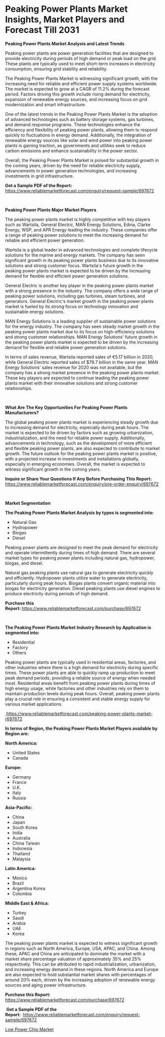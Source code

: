 <p><h1>Peaking Power Plants Market Insights, Market Players and Forecast Till 2031</h1></p><p><strong>Peaking Power Plants Market Analysis and Latest Trends</strong></p>
<p><p>Peaking power plants are power generation facilities that are designed to provide electricity during periods of high demand or peak load on the grid. These plants are typically used to meet short-term increases in electricity consumption, ensuring grid stability and reliability.</p><p>The Peaking Power Plants Market is witnessing significant growth, with the increasing need for reliable and efficient power supply systems worldwide. The market is expected to grow at a CAGR of 11.2% during the forecast period. Factors driving this growth include rising demand for electricity, expansion of renewable energy sources, and increasing focus on grid modernization and smart infrastructure.</p><p>One of the latest trends in the Peaking Power Plants Market is the adoption of advanced technologies such as battery storage systems, gas turbines, and demand response programs. These technologies enhance the efficiency and flexibility of peaking power plants, allowing them to respond quickly to fluctuations in energy demand. Additionally, the integration of renewable energy sources like solar and wind power into peaking power plants is gaining traction, as governments and utilities seek to reduce carbon emissions and enhance sustainability in the power sector.</p><p>Overall, the Peaking Power Plants Market is poised for substantial growth in the coming years, driven by the need for reliable electricity supply, advancements in power generation technologies, and increasing investments in grid infrastructure.</p></p>
<p><strong>Get a Sample PDF of the Report:&nbsp;</strong> <a href="https://www.reliablemarketforecast.com/enquiry/request-sample/697672">https://www.reliablemarketforecast.com/enquiry/request-sample/697672</a></p>
<p>&nbsp;</p>
<p><strong>Peaking Power Plants Major Market Players</strong></p>
<p><p>The peaking power plants market is highly competitive with key players such as Wartsila, General Electric, MAN Energy Solutions, Edina, Clarke Energy, WSP, and APR Energy leading the industry. These companies offer a range of peaking power solutions to meet the increasing demand for reliable and efficient power generation.</p><p>Wartsila is a global leader in advanced technologies and complete lifecycle solutions for the marine and energy markets. The company has seen significant growth in its peaking power plants business due to its innovative solutions and strong customer focus. Wartsila's future growth in the peaking power plants market is expected to be driven by the increasing demand for flexible and efficient power generation solutions.</p><p>General Electric is another key player in the peaking power plants market with a strong presence in the industry. The company offers a wide range of peaking power solutions, including gas turbines, steam turbines, and generators. General Electric's market growth in the peaking power plants market is fueled by its strong focus on technology innovation and sustainable energy solutions.</p><p>MAN Energy Solutions is a leading supplier of sustainable power solutions for the energy industry. The company has seen steady market growth in the peaking power plants market due to its focus on high-efficiency solutions and strong customer relationships. MAN Energy Solutions' future growth in the peaking power plants market is expected to be driven by the increasing demand for flexible and reliable power generation solutions.</p><p>In terms of sales revenue, Wartsila reported sales of €5.17 billion in 2020, while General Electric reported sales of $79.7 billion in the same year. MAN Energy Solutions' sales revenue for 2020 was not available, but the company has a strong market presence in the peaking power plants market. These key players are expected to continue leading the peaking power plants market with their innovative solutions and strong customer relationships.</p></p>
<p>&nbsp;</p>
<p><strong>What Are The Key Opportunities For Peaking Power Plants Manufacturers?</strong></p>
<p><p>The global peaking power plants market is experiencing steady growth due to increasing demand for electricity, especially during peak hours. The market is expected to be driven by factors such as growing urbanization, industrialization, and the need for reliable power supply. Additionally, advancements in technology, such as the development of more efficient and flexible peaking power plants, are also expected to contribute to market growth. The future outlook for the peaking power plants market is positive, with a projected increase in investments and installations globally, especially in emerging economies. Overall, the market is expected to witness significant growth in the coming years.</p></p>
<p><strong>Inquire or Share Your Questions If Any Before Purchasing This Report:</strong> <a href="https://www.reliablemarketforecast.com/enquiry/pre-order-enquiry/697672">https://www.reliablemarketforecast.com/enquiry/pre-order-enquiry/697672</a></p>
<p>&nbsp;</p>
<p><strong>Market Segmentation</strong></p>
<p><strong>The Peaking Power Plants Market Analysis by types is segmented into:</strong></p>
<p><ul><li>Natural Gas</li><li>Hydropower</li><li>Biogas</li><li>Diesel</li></ul></p>
<p><p>Peaking power plants are designed to meet the peak demand for electricity and operate intermittently during times of high demand. There are several market types for peaking power plants including natural gas, hydropower, biogas, and diesel. </p><p>Natural gas peaking plants use natural gas to generate electricity quickly and efficiently. Hydropower plants utilize water to generate electricity, particularly during peak hours. Biogas plants convert organic material into biogas for electricity generation. Diesel peaking plants use diesel engines to produce electricity during periods of high demand.</p></p>
<p><strong>Purchase this Report:&nbsp;</strong><a href="https://www.reliablemarketforecast.com/purchase/697672">https://www.reliablemarketforecast.com/purchase/697672</a></p>
<p>&nbsp;</p>
<p><strong>The Peaking Power Plants Market Industry Research by Application is segmented into:</strong></p>
<p><ul><li>Residential</li><li>Factory</li><li>Others</li></ul></p>
<p><p>Peaking power plants are typically used in residential areas, factories, and other industries where there is a high demand for electricity during specific times. These power plants are able to quickly ramp up production to meet peak demand periods, providing a reliable source of energy when needed most. Residential areas benefit from peaking power plants during times of high energy usage, while factories and other industries rely on them to maintain production levels during peak hours. Overall, peaking power plants play a crucial role in ensuring a consistent and stable energy supply for various market applications.</p></p>
<p><a href="https://www.reliablemarketforecast.com/peaking-power-plants-market-r697672">&nbsp;https://www.reliablemarketforecast.com/peaking-power-plants-market-r697672</a></p>
<p><strong>In terms of Region, the Peaking Power Plants Market Players available by Region are:</strong></p>
<p>
    <p> <strong> North America: </strong>
        <ul>
            <li>United States</li>
            <li>Canada</li>
        </ul>
        </p> 
    <p> <strong> Europe: </strong>
        <ul>
            <li>Germany</li>
            <li>France</li>
            <li>U.K.</li>
            <li>Italy</li>
            <li>Russia</li>
        </ul>
        </p> 
    <p> <strong> Asia-Pacific: </strong>
        <ul>
            <li>China</li>
            <li>Japan</li>
            <li>South Korea</li>
            <li>India</li>
            <li>Australia</li>
            <li>China Taiwan</li>
            <li>Indonesia</li>
            <li>Thailand</li>
            <li>Malaysia</li>
        </ul>
        </p> 
    <p> <strong> Latin America: </strong>
        <ul>
            <li>Mexico</li>
            <li>Brazil</li>
            <li>Argentina Korea</li>
            <li>Colombia</li>
        </ul>
        </p> 
    <p> <strong> Middle East & Africa: </strong>
        <ul>
            <li>Turkey</li>
            <li>Saudi</li>
            <li>Arabia</li>
            <li>UAE</li>
            <li>Korea</li>
        </ul>
    </p>
    </p>
<p><p>The peaking power plants market is expected to witness significant growth in regions such as North America, Europe, USA, APAC, and China. Among these, APAC and China are anticipated to dominate the market with a market share percentage valuation of approximately 35% and 25% respectively. This can be attributed to rapid industrialization, urbanization, and increasing energy demand in these regions. North America and Europe are also expected to hold substantial market shares with percentages of around 20% each, driven by the increasing adoption of renewable energy sources and aging power infrastructure.</p></p>
<p><strong>Purchase this Report: </strong><a href="https://www.reliablemarketforecast.com/purchase/697672">https://www.reliablemarketforecast.com/purchase/697672</a></p>
<p>&nbsp;<strong>Get a Sample PDF of the Report:&nbsp;&nbsp;</strong><a href="https://www.reliablemarketforecast.com/enquiry/request-sample/697672">https://www.reliablemarketforecast.com/enquiry/request-sample/697672</a></p>
<p><strong></strong></p>
<p><p><a href="https://github.com/ValentineMike02/Market-Research-Report-List-1/blob/main/low-power-chip-market.md">Low Power Chip Market</a></p></p>